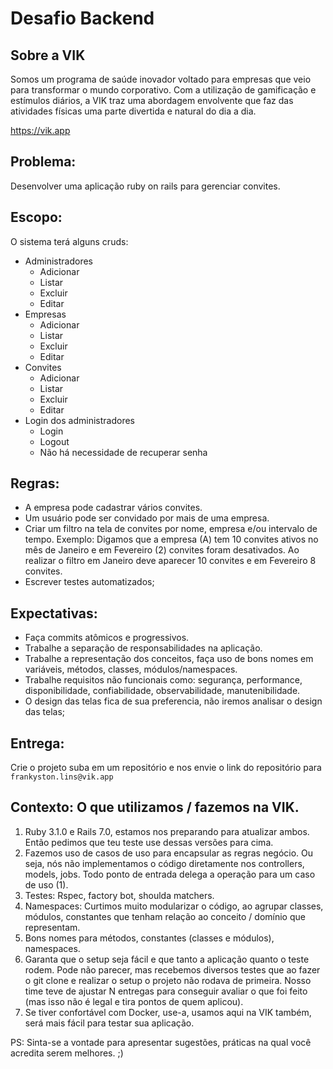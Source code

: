 # Desafio Backend

## **Sobre a VIK**

Somos um programa de saúde inovador voltado para empresas que veio para transformar o mundo corporativo. Com a utilização de gamificação e estímulos diários, a VIK traz uma abordagem envolvente que faz das atividades físicas uma parte divertida e natural do dia a dia.

https://vik.app

## **Problema:**

Desenvolver uma aplicação ruby on rails para gerenciar convites.

## **Escopo:**

O sistema terá alguns cruds:

- Administradores
    - Adicionar
    - Listar
    - Excluir
    - Editar
- Empresas
    - Adicionar
    - Listar
    - Excluir
    - Editar
- Convites
    - Adicionar
    - Listar
    - Excluir
    - Editar
- Login dos administradores
    - Login
    - Logout
    - Não há necessidade de recuperar senha

## **Regras:**

- A empresa pode cadastrar vários convites.
- Um usuário pode ser convidado por mais de uma empresa.
- Criar um filtro na tela de convites por nome, empresa e/ou intervalo de tempo. Exemplo: Digamos que a empresa (A) tem 10 convites ativos no mês de Janeiro e em Fevereiro (2) convites foram desativados. Ao realizar o filtro em Janeiro deve aparecer 10 convites e em Fevereiro 8 convites.
- Escrever testes automatizados;

## **Expectativas:**

- Faça commits atômicos e progressivos.
- Trabalhe a separação de responsabilidades na aplicação.
- Trabalhe a representação dos conceitos, faça uso de bons nomes em variáveis, métodos, classes, módulos/namespaces.
- Trabalhe requisitos não funcionais como: segurança, performance, disponibilidade, confiabilidade, observabilidade, manutenibilidade.
- O design das telas fica de sua preferencia, não iremos analisar o design das telas;

## **Entrega:**

Crie o projeto suba em um repositório e nos envie o link do repositório para `frankyston.lins@vik.app`

## **Contexto: O que utilizamos / fazemos na VIK.**

1. Ruby 3.1.0 e Rails 7.0, estamos nos preparando para atualizar ambos. Então pedimos que teu teste use dessas versões para cima.
2. Fazemos uso de casos de uso para encapsular as regras negócio. Ou seja, nós não implementamos o código diretamente nos controllers, models, jobs. Todo ponto de entrada delega a operação para um caso de uso (1).
3. Testes: Rspec, factory bot, shoulda matchers.
4. Namespaces: Curtimos muito modularizar o código, ao agrupar classes, módulos, constantes que tenham relação ao conceito / domínio que representam.
5. Bons nomes para métodos, constantes (classes e módulos), namespaces.
6. Garanta que o setup seja fácil e que tanto a aplicação quanto o teste rodem. Pode não parecer, mas recebemos diversos testes que ao fazer o git clone e realizar o setup o projeto não rodava de primeira. Nosso time teve de ajustar N entregas para conseguir avaliar o que foi feito (mas isso não é legal e tira pontos de quem aplicou).
7. Se tiver confortável com Docker, use-a, usamos aqui na VIK também, será mais fácil para testar sua aplicação.

PS: Sinta-se a vontade para apresentar sugestões, práticas na qual você acredita serem melhores. ;)
